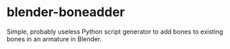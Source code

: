 # blender-boneadder
Simple, probably useless Python script generator to add bones to existing bones in an armature in Blender.
